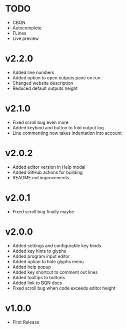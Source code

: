 
# TODO

- CBQN
- Autocomplete
- FLines
- Live preview


<!-- TODO END -->

# v2.2.0

- Added line numbers
- Added option to open outputs pane on run
- Changed website description
- Reduced default outputs height


# v2.1.0

- Fixed scroll bug even more
- Added keybind and button to fold output log
- Line commenting now takes indentation into account


# v2.0.2

- Added editor version in Help modal
- Added GitHub actions for building
- README.md improvements


# v2.0.1

- Fixed scroll bug finally maybe


# v2.0.0

- Added settings and configurable key binds
- Added key hints to glyphs
- Added program input editor
- Added option to hide glyphs menu
- Added help popup
- Added key shortcut to comment out lines
- Added tooltips to buttons
- Added link to BQN docs
- Fixed scroll bug when code exceeds editor height


# v1.0.0

- First Release
